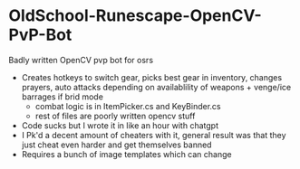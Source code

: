 # OldSchool-Runescape-OpenCV-PvP-Bot
Badly written OpenCV pvp bot for osrs

- Creates hotkeys to switch gear, picks best gear in inventory, changes prayers, auto attacks depending on availablility of weapons + venge/ice barrages if brid mode
  - combat logic is in ItemPicker.cs and KeyBinder.cs
  - rest of files are poorly written opencv stuff
- Code sucks but I wrote it in like an hour with chatgpt
- I Pk'd a decent amount of cheaters with it, general result was that they just cheat even harder and get themselves banned
- Requires a bunch of image templates which can change
